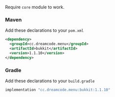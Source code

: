 Require ``core`` module to work.
### Maven
Add these declarations to your ``pom.xml``

```xml
<dependency>
  <groupId>cc.dreamcode.menu</groupId>
  <artifactId>bukkit</artifactId>
  <version>1.1.10</version>
</dependency>
```

### Gradle
Add these declarations to your ``build.gradle``

```gradle
implementation "cc.dreamcode.menu:bukkit:1.1.10"
```